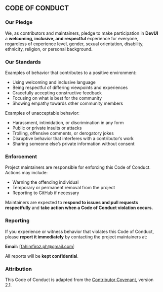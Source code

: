 ## CODE OF CONDUCT

### Our Pledge

We, as contributors and maintainers, pledge to make participation in **DevUI** a **welcoming, inclusive, and respectful** experience for everyone, regardless of experience level, gender, sexual orientation, disability, ethnicity, religion, or personal background.

### Our Standards

Examples of behavior that contributes to a positive environment:

* Using welcoming and inclusive language
* Being respectful of differing viewpoints and experiences
* Gracefully accepting constructive feedback
* Focusing on what is best for the community
* Showing empathy towards other community members

Examples of unacceptable behavior:

* Harassment, intimidation, or discrimination in any form
* Public or private insults or attacks
* Trolling, offensive comments, or derogatory jokes
* Disruptive behavior that interferes with a contributor’s work
* Sharing someone else’s private information without consent

### Enforcement

Project maintainers are responsible for enforcing this Code of Conduct. Actions may include:

* Warning the offending individual
* Temporary or permanent removal from the project
* Reporting to GitHub if necessary

Maintainers are expected to **respond to issues and pull requests respectfully** and **take action when a Code of Conduct violation occurs**.

### Reporting

If you experience or witness behavior that violates this Code of Conduct, please **report it immediately** by contacting the project maintainers at:

**Email:** [[fahimfiroz.ph@gmail.com](mailto:fahimfiroz.ph@gmail.com)]

All reports will be **kept confidential**.

### Attribution

This Code of Conduct is adapted from the [Contributor Covenant](https://www.contributor-covenant.org), version 2.1.


